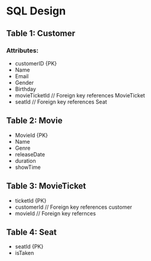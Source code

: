 # SQL Design
## Table 1: Customer
### Attributes:
- customerID {PK}
- Name
- Email
- Gender
- Birthday
- movieTicketId // Foreign key references MovieTicket
- seatId // Foreign key references Seat
## Table 2: Movie
- MovieId {PK}
- Name
- Genre
- releaseDate
- duration
- showTime
## Table 3: MovieTicket
- ticketId {PK}
- customerId // Foreign key references customer
- movieId // Foreign key refernces 
## Table 4: Seat
- seatId {PK}
- isTaken